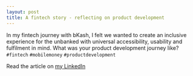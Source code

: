 ```yaml
---
layout: post
title: A fintech story - reflecting on product development
---
```


In my fintech journey with bKash, I felt we wanted to create an inclusive experience for the unbanked with universal accessibility, usability and fulfilment in mind. What was your product development journey like? 
`#fintech` `#mobilemoney` `#productdevelopment`

Read the article on [my LinkedIn](https://www.linkedin.com/pulse/fintech-story-reflecting-product-development-nawsher-noor/)
